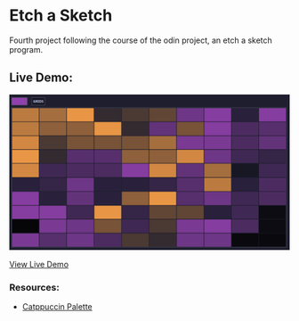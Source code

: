 # Etch a Sketch
Fourth project following the course of the odin project, an etch a sketch program.

## Live Demo:

![demo](public/demo.png)

[View Live Demo](https://jasmirmd.github.io/etch-a-sketch/)

### Resources:
- [Catppuccin Palette](https://catppuccin.com/palette)
